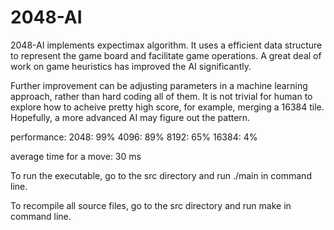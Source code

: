 # 2048-AI

2048-AI implements expectimax algorithm. It uses a efficient data structure to represent the game board and facilitate game operations. A great deal of work on game heuristics has improved the AI significantly.

Further improvement can be adjusting parameters in a machine learning approach, rather than hard coding all of them. It is not trivial for human to explore how to acheive pretty high score, for example, merging a 16384 tile. Hopefully, a more advanced AI may figure out the pattern.

performance:
    2048: 99% 
    4096: 89% 
    8192: 65% 
    16384: 4% 

average time for a move:
    30 ms 

To run the executable, go to the src directory and run ./main in command line.

To recompile all source files, go to the src directory and run make in command line.
